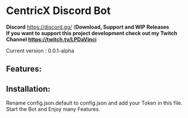 # CentricX Discord Bot

**Discord** https://discord.gg/ (**Download, Support and WIP Releases**  
**If you want to support this project development check out my Twitch Channel https://twitch.tv/LPDaVinci**  

Current version : 0.0.1-alpha  

## Features:  


## Installation:
Rename config.json.default to config.json and add your Token in this file.  
Start the Bot and Enjoy many Features.